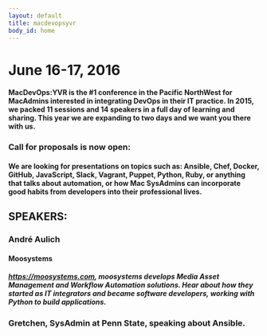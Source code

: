 ```yaml
---
layout: default
title: macdevopsyvr
body_id: home
---
```


# June 16-17, 2016

#### MacDevOps:YVR is the #1 conference in the Pacific NorthWest for MacAdmins interested in integrating DevOps in their IT practice. In 2015, we packed 11 sessions and 14 speakers in a full day of learning and sharing. This year we are expanding to two days and we want you there with us.

### Call for proposals is now open:

#### We are looking for presentations on topics such as: Ansible, Chef, Docker, GitHub, JavaScript, Slack, Vagrant, Puppet, Python, Ruby, or anything that talks about automation, or how Mac SysAdmins can incorporate good habits from developers into their professional lives.

## SPEAKERS:

### André Aulich
#### Moosystems 
##### https://moosystems.com, moosystems develops Media Asset Management and Workflow Automation solutions. Hear about how they started as IT integrators and became software developers, working with Python to build applications.

### Gretchen, SysAdmin at Penn State, speaking about Ansible.




